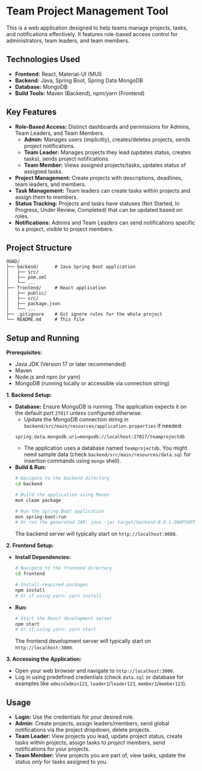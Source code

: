 # Team Project Management Tool

This is a web application designed to help teams manage projects, tasks, and notifications effectively. It features role-based access control for administrators, team leaders, and team members.

## Technologies Used

*   **Frontend:** React, Material-UI (MUI)
*   **Backend:** Java, Spring Boot, Spring Data MongoDB
*   **Database:** MongoDB
*   **Build Tools:** Maven (Backend), npm/yarn (Frontend)

## Key Features

*   **Role-Based Access:** Distinct dashboards and permissions for Admins, Team Leaders, and Team Members.
    *   **Admin:** Manages users (implicitly), creates/deletes projects, sends project notifications.
    *   **Team Leader:** Manages projects they lead (updates status, creates tasks), sends project notifications.
    *   **Team Member:** Views assigned projects/tasks, updates status of assigned tasks.
*   **Project Management:** Create projects with descriptions, deadlines, team leaders, and members.
*   **Task Management:** Team leaders can create tasks within projects and assign them to members.
*   **Status Tracking:** Projects and tasks have statuses (Not Started, In Progress, Under Review, Completed) that can be updated based on roles.
*   **Notifications:** Admins and Team Leaders can send notifications specific to a project, visible to project members.

## Project Structure

```
OOAD/
├── backend/      # Java Spring Boot application
│   ├── src/
│   ├── pom.xml
│   └── ...
├── frontend/     # React application
│   ├── public/
│   ├── src/
│   ├── package.json
│   └── ...
├── .gitignore    # Git ignore rules for the whole project
└── README.md     # This file
```

## Setup and Running

**Prerequisites:**

*   Java JDK (Version 17 or later recommended)
*   Maven
*   Node.js and npm (or yarn)
*   MongoDB (running locally or accessible via connection string)

**1. Backend Setup:**

*   **Database:** Ensure MongoDB is running. The application expects it on the default port `27017` unless configured otherwise.
    *   Update the MongoDB connection string in `backend/src/main/resources/application.properties` if needed:
      ```properties
      spring.data.mongodb.uri=mongodb://localhost:27017/teamprojectdb 
      ```
    *   The application uses a database named `teamprojectdb`. You might need sample data (check `backend/src/main/resources/data.sql` for insertion commands using `mongo` shell).
*   **Build & Run:**
    ```bash
    # Navigate to the backend directory
    cd backend

    # Build the application using Maven
    mvn clean package

    # Run the Spring Boot application
    mvn spring-boot:run 
    # Or run the generated JAR: java -jar target/backend-0.0.1-SNAPSHOT.jar
    ```
    The backend server will typically start on `http://localhost:8080`.

**2. Frontend Setup:**

*   **Install Dependencies:**
    ```bash
    # Navigate to the frontend directory
    cd frontend

    # Install required packages
    npm install 
    # Or if using yarn: yarn install
    ```
*   **Run:**
    ```bash
    # Start the React development server
    npm start
    # Or if using yarn: yarn start
    ```
    The frontend development server will typically start on `http://localhost:3000`.

**3. Accessing the Application:**

*   Open your web browser and navigate to `http://localhost:3000`.
*   Log in using predefined credentials (check `data.sql` or database for examples like `admin`/`admin123`, `leader1`/`leader123`, `member1`/`member123`).

## Usage

*   **Login:** Use the credentials for your desired role.
*   **Admin:** Create projects, assign leaders/members, send global notifications via the project dropdown, delete projects.
*   **Team Leader:** View projects you lead, update project status, create tasks within projects, assign tasks to *project* members, send notifications for your projects.
*   **Team Member:** View projects you are part of, view tasks, update the status *only* for tasks assigned to you. 